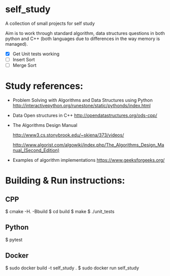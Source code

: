 # self_study

A collection of small projects for self study

Aim is to work through standard algorithm, data structures questions in both python and C++ (both languages due to differences in the way memory is managed).

- [x] Get Unit tests working
- [ ] Insert Sort
- [ ] Merge Sort
# Study references:

- Problem Solving with Algorithms and Data Structures using Python
  http://interactivepython.org/runestone/static/pythonds/index.html

- Data Open structures in C++
  http://opendatastructures.org/ods-cpp/

- The Algorithms Design Manual

  http://www3.cs.stonybrook.edu/~skiena/373/videos/

  http://www.algorist.com/algowiki/index.php/The_Algorithms_Design_Manual_(Second_Edition)

 - Examples of algorithm implementations
  https://www.geeksforgeeks.org/

# Building & Run instructions:

## CPP

$ cmake -H. -Bbuild
$ cd build
$ make
$ ./unit_tests

## Python

$ pytest

## Docker

$ sudo docker build -t self_study .
$ sudo docker run self_study